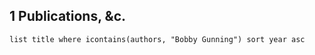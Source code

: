 
## 1 Publications, &c.

```dataview
list title where icontains(authors, "Bobby Gunning") sort year asc
```